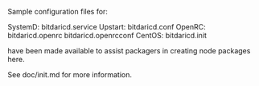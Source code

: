 Sample configuration files for:

SystemD: bitdaricd.service
Upstart: bitdaricd.conf
OpenRC:  bitdaricd.openrc
         bitdaricd.openrcconf
CentOS:  bitdaricd.init

have been made available to assist packagers in creating node packages here.

See doc/init.md for more information.
